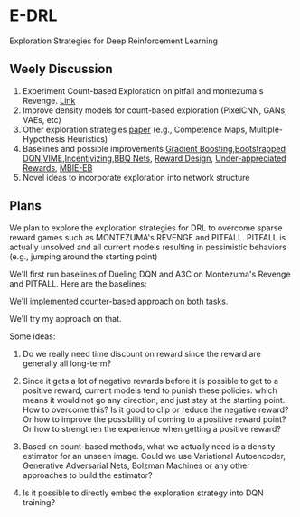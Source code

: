 # E-DRL
Exploration Strategies for Deep Reinforcement Learning
## Weely Discussion
1. Experiment Count-based Exploration on pitfall and montezuma's Revenge. [Link](https://github.com/Itsukara/async_deep_reinforce)
2. Improve density models for count-based exploration (PixelCNN, GANs, VAEs, etc)
3. Other exploration strategies [paper](http://www.cs.mcgill.ca/~cs526/roger.pdf) (e.g., Competence Maps, Multiple-Hypothesis Heuristics)
4. Baselines and possible improvements [Gradient Boosting](https://arxiv.org/pdf/1603.04119.pdf),[Bootstrapped DQN](http://papers.nips.cc/paper/6500-deep-exploration-via-bootstrapped-dqn.pdf),[VIME](https://arxiv.org/abs/1605.09674),[Incentivizing](https://arxiv.org/pdf/1507.00814.pdf),[BBQ Nets](https://arxiv.org/pdf/1608.05081.pdf), [Reward Design](https://arxiv.org/abs/1604.07095), [Under-appreciated Rewards](https://arxiv.org/pdf/1611.09321.pdf), [MBIE-EB](https://pdfs.semanticscholar.org/a357/75802eddbcc96001b25a0fbf69895b994219.pdf) 
5. Novel ideas to incorporate exploration into network structure


## Plans

We plan to explore the exploration strategies for DRL to overcome sparse reward games such as MONTEZUMA's REVENGE and PITFALL.
PITFALL is actually unsolved and all current models resulting in pessimistic behaviors (e.g., jumping around the starting point)

We'll first run baselines of Dueling DQN and A3C on Montezuma's Revenge and PITFALL. Here are the baselines:

We'll implemented counter-based approach on both tasks.

We'll try my approach on that.

Some ideas:

1. Do we really need time discount on reward since the reward are generally all long-term?

2. Since it gets a lot of negative rewards before it is possible to get to a positive reward, current models tend to punish these policies: which means it would not go any direction, and just stay at the starting point. How to overcome this? Is it good to clip or reduce the negative reward? Or how to improve the possibility of coming to a positive reward point? Or how to strengthen the experience when getting a positive reward?

3. Based on count-based methods, what we actually need is a density estimator for an unseen image. Could we use Variational Autoencoder, Generative Adversarial Nets, Bolzman Machines or any other approaches to build the estimator?

4. Is it possible to directly embed the exploration strategy into DQN training?
